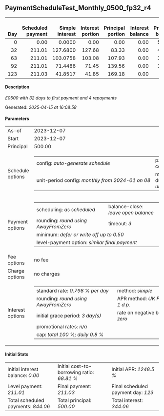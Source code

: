<h2>PaymentScheduleTest_Monthly_0500_fp32_r4</h2><table><thead style="vertical-align: bottom;"><th style="text-align: right;">Day</th><th style="text-align: right;">Scheduled payment</th><th style="text-align: right;">Simple interest</th><th style="text-align: right;">Interest portion</th><th style="text-align: right;">Principal portion</th><th style="text-align: right;">Interest balance</th><th style="text-align: right;">Principal balance</th><th style="text-align: right;">Total simple interest</th><th style="text-align: right;">Total interest</th><th style="text-align: right;">Total principal</th></thead><tr style="text-align: right;"><td class="ci00">0</td><td class="ci01" style="white-space: nowrap;">0.00</td><td class="ci02">0.0000</td><td class="ci03">0.00</td><td class="ci04">0.00</td><td class="ci05">0.00</td><td class="ci06">500.00</td><td class="ci07">0.0000</td><td class="ci08">0.00</td><td class="ci09">0.00</td></tr><tr style="text-align: right;"><td class="ci00">32</td><td class="ci01" style="white-space: nowrap;">211.01</td><td class="ci02">127.6800</td><td class="ci03">127.68</td><td class="ci04">83.33</td><td class="ci05">0.00</td><td class="ci06">416.67</td><td class="ci07">127.6800</td><td class="ci08">127.68</td><td class="ci09">83.33</td></tr><tr style="text-align: right;"><td class="ci00">63</td><td class="ci01" style="white-space: nowrap;">211.01</td><td class="ci02">103.0758</td><td class="ci03">103.08</td><td class="ci04">107.93</td><td class="ci05">0.00</td><td class="ci06">308.74</td><td class="ci07">230.7558</td><td class="ci08">230.76</td><td class="ci09">191.26</td></tr><tr style="text-align: right;"><td class="ci00">92</td><td class="ci01" style="white-space: nowrap;">211.01</td><td class="ci02">71.4486</td><td class="ci03">71.45</td><td class="ci04">139.56</td><td class="ci05">0.00</td><td class="ci06">169.18</td><td class="ci07">302.2044</td><td class="ci08">302.21</td><td class="ci09">330.82</td></tr><tr style="text-align: right;"><td class="ci00">123</td><td class="ci01" style="white-space: nowrap;">211.03</td><td class="ci02">41.8517</td><td class="ci03">41.85</td><td class="ci04">169.18</td><td class="ci05">0.00</td><td class="ci06">0.00</td><td class="ci07">344.0562</td><td class="ci08">344.06</td><td class="ci09">500.00</td></tr></table><p><h4>Description</h4><i>£0500 with 32 days to first payment and 4 repayments</i></p><p>Generated: <i>2025-04-15 at 16:08:58</i></p><h4>Parameters</h4><table><tr><td>As-of</td><td>2023-12-07</td></tr><tr><td>Start</td><td>2023-12-07</td></tr><tr><td>Principal</td><td>500.00</td></tr><tr><td>Schedule options</td><td><table><tr><td>config: <i>auto-generate schedule</i></td><td>payment count: <i>4</i></td></tr><tr><td style="white-space: nowrap;">unit-period config: <i>monthly from 2024-01 on 08</i></td><td>max duration: <i>unlimited</i></td></tr></table></td></tr><tr><td>Payment options</td><td><table><tr><td>scheduling: <i>as scheduled</i></td><td>balance-close: <i>leave&nbsp;open&nbsp;balance</i></td></tr><tr><td>rounding: <i>round using AwayFromZero</i></td><td>timeout: <i>3</i></td></tr><tr><td colspan='2'>minimum: <i>defer&nbsp;or&nbsp;write&nbsp;off&nbsp;up&nbsp;to&nbsp;0.50</i></td></tr><tr><td colspan='2'>level-payment option: <i>similar&nbsp;final&nbsp;payment</i></td></tr></table></td></tr><tr><td>Fee options</td><td>no fee</td></tr><tr><td>Charge options</td><td>no charges</td></tr><tr><td>Interest options</td><td><table><tr><td>standard rate: <i>0.798 % per day</i></td><td>method: <i>simple</i></td></tr><tr><td>rounding: <i>round using AwayFromZero</i></td><td>APR method: <i>UK FCA to 1 d.p.</i></td></tr><tr><td>initial grace period: <i>3 day(s)</i></td><td>rate on negative balance: <i>zero</i></td></tr><tr><td colspan="2">promotional rates: <i><i>n/a</i></i></td></tr><tr><td colspan="2">cap: <i>total 100 %; daily 0.8 %</td></tr></table></td></tr></table><h4>Initial Stats</h4><table><tr><td>Initial interest balance: <i>0.00</i></td><td>Initial cost-to-borrowing ratio: <i>68.81 %</i></td><td>Initial APR: <i>1248.5 %</i></td></tr><tr><td>Level payment: <i>211.01</i></td><td>Final payment: <i>211.03</i></td><td>Final scheduled payment day: <i>123</i></td></tr><tr><td>Total scheduled payments: <i>844.06</i></td><td>Total principal: <i>500.00</i></td><td>Total interest: <i>344.06</i></td></tr></table>